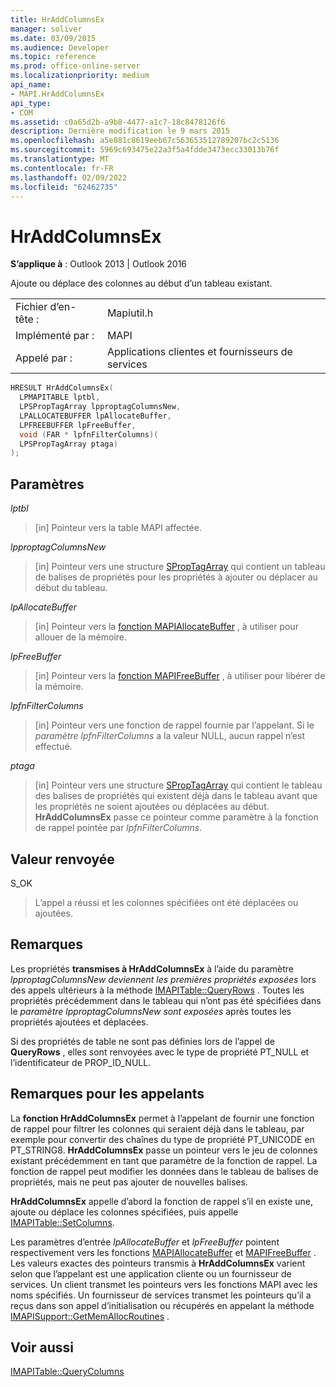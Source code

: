 ```yaml
---
title: HrAddColumnsEx
manager: soliver
ms.date: 03/09/2015
ms.audience: Developer
ms.topic: reference
ms.prod: office-online-server
ms.localizationpriority: medium
api_name:
- MAPI.HrAddColumnsEx
api_type:
- COM
ms.assetid: c0a65d2b-a9b8-4477-a1c7-18c8478126f6
description: Dernière modification le 9 mars 2015
ms.openlocfilehash: a5e881c8619eeb67c563653512789207bc2c5136
ms.sourcegitcommit: 5969c693475e22a3f5a4fdde3473ecc33013b76f
ms.translationtype: MT
ms.contentlocale: fr-FR
ms.lasthandoff: 02/09/2022
ms.locfileid: "62462735"
---
```

# <a name="hraddcolumnsex"></a>HrAddColumnsEx

  
  
**S’applique à** : Outlook 2013 | Outlook 2016 
  
Ajoute ou déplace des colonnes au début d’un tableau existant. 
  
|||
|:-----|:-----|
|Fichier d’en-tête :  <br/> |Mapiutil.h  <br/> |
|Implémenté par :  <br/> |MAPI  <br/> |
|Appelé par :  <br/> |Applications clientes et fournisseurs de services  <br/> |
   
```cpp
HRESULT HrAddColumnsEx(
  LPMAPITABLE lptbl,
  LPSPropTagArray lpproptagColumnsNew,
  LPALLOCATEBUFFER lpAllocateBuffer,
  LPFREEBUFFER lpFreeBuffer,
  void (FAR * lpfnFilterColumns)(
  LPSPropTagArray ptaga)
);
```

## <a name="parameters"></a>Paramètres

 _lptbl_
  
> [in] Pointeur vers la table MAPI affectée. 
    
 _lpproptagColumnsNew_
  
> [in] Pointeur vers une structure [SPropTagArray](sproptagarray.md) qui contient un tableau de balises de propriétés pour les propriétés à ajouter ou déplacer au début du tableau. 
    
 _lpAllocateBuffer_
  
> [in] Pointeur vers la [fonction MAPIAllocateBuffer](mapiallocatebuffer.md) , à utiliser pour allouer de la mémoire. 
    
 _lpFreeBuffer_
  
> [in] Pointeur vers la [fonction MAPIFreeBuffer](mapifreebuffer.md) , à utiliser pour libérer de la mémoire. 
    
 _lpfnFilterColumns_
  
> [in] Pointeur vers une fonction de rappel fournie par l’appelant. Si le  _paramètre lpfnFilterColumns_ a la valeur NULL, aucun rappel n’est effectué. 
    
 _ptaga_
  
> [in] Pointeur vers une structure [SPropTagArray](sproptagarray.md) qui contient le tableau des balises de propriétés qui existent déjà dans le tableau avant que les propriétés ne soient ajoutées ou déplacées au début. **HrAddColumnsEx** passe ce pointeur comme paramètre à la fonction de rappel pointée par  _lpfnFilterColumns_.
    
## <a name="return-value"></a>Valeur renvoyée

S_OK 
  
> L’appel a réussi et les colonnes spécifiées ont été déplacées ou ajoutées.
    
## <a name="remarks"></a>Remarques

Les propriétés **transmises à HrAddColumnsEx** à l’aide du paramètre  _lpproptagColumnsNew deviennent les premières propriétés exposées_ lors des appels ultérieurs à la méthode [IMAPITable::QueryRows](imapitable-queryrows.md) . Toutes les propriétés précédemment dans le tableau qui n’ont pas été spécifiées dans le _paramètre lpproptagColumnsNew sont exposées_ après toutes les propriétés ajoutées et déplacées. 
  
Si des propriétés de table ne sont pas définies lors de l’appel de **QueryRows** , elles sont renvoyées avec le type de propriété PT_NULL et l’identificateur de PROP_ID_NULL. 
  
## <a name="notes-to-callers"></a>Remarques pour les appelants

La **fonction HrAddColumnsEx** permet à l’appelant de fournir une fonction de rappel pour filtrer les colonnes qui seraient déjà dans le tableau, par exemple pour convertir des chaînes du type de propriété PT_UNICODE en PT_STRING8. **HrAddColumnsEx** passe un pointeur vers le jeu de colonnes existant précédemment en tant que paramètre de la fonction de rappel. La fonction de rappel peut modifier les données dans le tableau de balises de propriétés, mais ne peut pas ajouter de nouvelles balises. 
  
 **HrAddColumnsEx** appelle d’abord la fonction de rappel s’il en existe une, ajoute ou déplace les colonnes spécifiées, puis appelle [IMAPITable::SetColumns](imapitable-setcolumns.md). 
  
Les paramètres d’entrée  _lpAllocateBuffer_ et  _lpFreeBuffer_ pointent respectivement vers les fonctions [MAPIAllocateBuffer](mapiallocatebuffer.md) et [MAPIFreeBuffer](mapifreebuffer.md) . Les valeurs exactes des pointeurs transmis à **HrAddColumnsEx** varient selon que l’appelant est une application cliente ou un fournisseur de services. Un client transmet les pointeurs vers les fonctions MAPI avec les noms spécifiés. Un fournisseur de services transmet les pointeurs qu’il a reçus dans son appel d’initialisation ou récupérés en appelant la méthode [IMAPISupport::GetMemAllocRoutines](imapisupport-getmemallocroutines.md) . 
  
## <a name="see-also"></a>Voir aussi



[IMAPITable::QueryColumns](imapitable-querycolumns.md)

